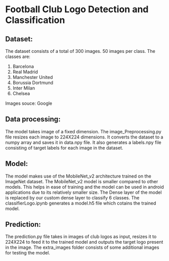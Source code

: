 # Football Club Logo Detection and Classification

## Dataset:
The dataset consists of a total of 300 images. 50 images per class.
The classes are:

1. Barcelona
2. Real Madrid
3. Manchester United
4. Borussia Dortmund
5. Inter Milan
6. Chelsea

Images souce: Google

## Data processing:
The model takes image of a fixed dimension. The image_Preprocessing.py file resizes each image to 224X224 dimensions. It converts the dataset to a numpy array and saves it in data.npy file. It also generates a labels.npy file consisting of target labels for each image in the dataset.

## Model:
The model makes use of the MobileNet_v2 architecture trained on the ImageNet dataset. The MobileNet_v2 model is smaller compared to other models. This helps in ease of training and the model can be used in android applications due to its relatively smaller size. The Dense layer of the model is replaced by our custom dense layer to classify 6 classes. The classifierLogo.ipynb generates a model.h5 file which cotains the trained model.


## Prediction:
The prediction.py file takes in images of club logos as input, resizes it to 224X224 to feed it to the trained model and outputs the target logo present in the image. The extra_images folder consists of some additional images for testing the model. 
